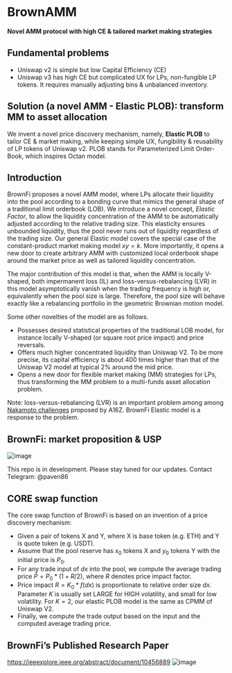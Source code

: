 # BrownAMM
**Novel AMM protocol with high CE & tailored market making strategies**  

## Fundamental problems
- Uniswap v2 is simple but low Capital Efficiency (CE)
- Uniswap v3 has high CE but complicated UX for LPs, non-fungible LP tokens. It requires manually adjusting bins &  unbalanced inventory.
## Solution (a novel AMM - Elastic PLOB): transform MM to asset allocation
We invent a novel price discovery mechanism, namely, **Elastic PLOB** to tailor CE & market making, while keeping simple UX, fungibility & reusability of LP tokens of Uniswap v2. PLOB stands for Parameterized Limit Order-Book, which inspires Octan model.

## Introduction
BrownFi proposes a novel AMM model, where LPs allocate their liquidity into the pool according to a bonding curve that mimics the general shape of a traditional limit orderbook (LOB). We introduce a novel concept, *Elastic Factor*, to allow the liquidity concentration of the AMM to be automatically adjusted according to the relative trading size. This elasticity ensures unbounded liquidity, thus the pool never runs out of liquidity regardless of the trading size. Our general Elastic model covers the special case of the constant-product market making model $xy=k$. More importantly, it opens a new door to create arbitrary AMM with customized local orderbook shape around the market price as well as tailored liquidity concentration.

The major contribution of this model is that, when the AMM is locally V-shaped, both impermanent loss (IL) and loss-versus-rebalancing (LVR) in this model asymptotically vanish when the trading frequency is high or, equivalently when the pool size is large. Therefore, the pool size will behave exactly like a rebalancing portfolio in the geometric Brownian motion model.

Some other novelties of the model are as follows.
- Possesses desired statistical properties of the traditional LOB model, for instance locally V-shaped (or square root price impact) and price reversals.
- Offers much higher concentrated liquidity than Uniswap V2. To be more precise, its capital efficiency is about 400 times higher than that of the Uniswap V2 model at typical 2% around the mid price.
- Opens a new door for flexible market making (MM) strategies for LPs, thus transforming the MM problem to a multi-funds asset allocation problem. 

Note: loss-versus-rebalancing (LVR) is an important problem among among [Nakamoto challenges](https://a16zcrypto.com/posts/announcement/introducing-the-nakamoto-challenge-addressing-the-toughest-problems-in-crypto/) proposed by A16Z. BrownFi Elastic model is a response to the problem.
## BrownFi: market proposition & USP
![image](https://github.com/BrownFi/BrownAMM/assets/45308207/f9cf9574-39f8-46fb-9158-4c11ef5059bc)

This repo is in development.
Please stay tuned for our updates. Contact Telegram: @paven86  


## CORE swap function
The core swap function of BrownFi is based on an invention of a price discovery mechanism: 
- Given a pair of tokens X and Y, where X is base token (e.g. ETH) and Y is quote token (e.g. USDT). 
- Assume that the pool reserve has $x_0$ tokens X and $y_0$ tokens Y with the initial price is $P_0.$
- For any trade input of $dx$ into the pool, we compute the average trading price $\bar{P} = P_0 * (1 + R/2),$ where $R$ denotes price impact factor.
- Price impact $R=K_0 * f(dx)$ is proportionate to relative order size $dx.$ Parameter $K$ is usually set LARGE for HIGH volatility, and small for low volatility. For $K=2$, our elastic PLOB model is the same as CPMM of Uniswap V2.
- Finally, we compute the trade output based on the input and the computed average trading price.

## BrownFi’s Published Research Paper
https://ieeexplore.ieee.org/abstract/document/10456889 
![image](https://github.com/BrownFi/BrownFi-AMM-SUI/assets/45308207/471ef717-fad3-4419-a4af-875dae6c07d8)


